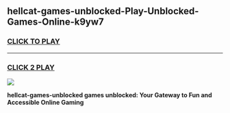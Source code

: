 
## hellcat-games-unblocked-Play-Unblocked-Games-Online-k9yw7
<h3>
<a href="https://premium76.site?title=hellcat-games-unblocked&ref=24A">CLICK TO PLAY</a></h3>
<hr>

<h3>
<a href="https://premium76.site?title=hellcat-games-unblocked&ref=24A">CLICK 2 PLAY</a>
  
</h3>

<a href="https://premium76.site?title=hellcat-games-unblocked&ref=24A"><img src="https://clearcache.store/games.png"></a>


**hellcat-games-unblocked games unblocked: Your Gateway to Fun and Accessible Online Gaming**
